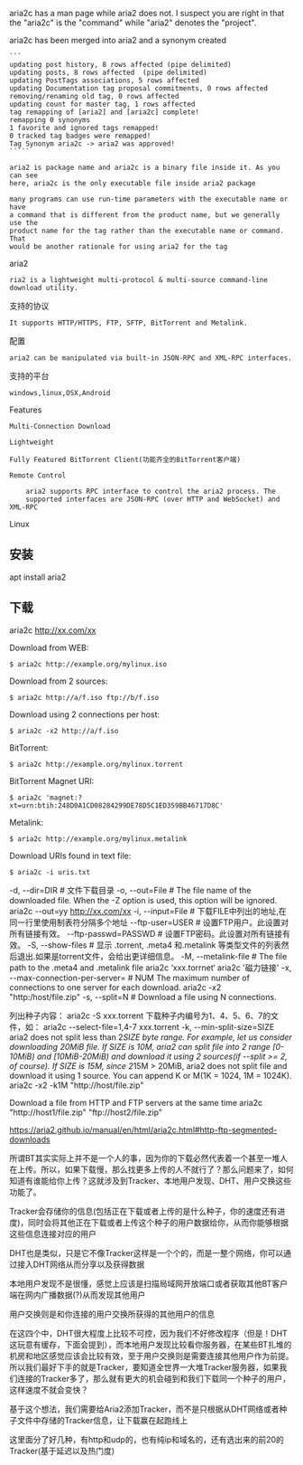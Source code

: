 aria2c has a man page while aria2 does not. I suspect you are right in that the
"aria2c" is the "command" while "aria2" denotes the "project".

aria2c has been merged into aria2 and a synonym created

    ```
    updating post history, 8 rows affected (pipe delimited)
    updating posts, 8 rows affected  (pipe delimited)
    updating PostTags associations, 5 rows affected
    updating Documentation tag proposal commitments, 0 rows affected
    removing/renaming old tag, 0 rows affected
    updating count for master tag, 1 rows affected
    tag remapping of [aria2] and [aria2c] complete!
    remapping 0 synonyms
    1 favorite and ignored tags remapped!
    0 tracked tag badges were remapped!
    Tag Synonym aria2c -> aria2 was approved!
    `````

    aria2 is package name and aria2c is a binary file inside it. As you can see
    here, aria2c is the only executable file inside aria2 package

    many programs can use run-time parameters with the executable name or have
    a command that is different from the product name, but we generally use the
    product name for the tag rather than the executable name or command. That
    would be another rationale for using aria2 for the tag




aria2

    ria2 is a lightweight multi-protocol & multi-source command-line download utility. 

支持的协议

    It supports HTTP/HTTPS, FTP, SFTP, BitTorrent and Metalink. 

配置

    aria2 can be manipulated via built-in JSON-RPC and XML-RPC interfaces.

支持的平台

    windows,linux,OSX,Android

Features

    Multi-Connection Download

    Lightweight

    Fully Featured BitTorrent Client(功能齐全的BitTorrent客户端)
    
    Remote Control

        aria2 supports RPC interface to control the aria2 process. The
        supported interfaces are JSON-RPC (over HTTP and WebSocket) and XML-RPC


Linux 

## 安装 

apt install aria2

## 下载

aria2c http://xx.com/xx


Download from WEB:

    $ aria2c http://example.org/mylinux.iso

Download from 2 sources:

    $ aria2c http://a/f.iso ftp://b/f.iso

Download using 2 connections per host:

    $ aria2c -x2 http://a/f.iso

BitTorrent:

    $ aria2c http://example.org/mylinux.torrent

BitTorrent Magnet URI:

    $ aria2c 'magnet:?xt=urn:btih:248D0A1CD08284299DE78D5C1ED359BB46717D8C'

Metalink:

    $ aria2c http://example.org/mylinux.metalink

Download URIs found in text file:

    $ aria2c -i uris.txt












-d, --dir=DIR                       # 文件下载目录
-o, --out=File                      # The file name of the downloaded file. When the -Z option is used, this option will be ignored.
    aria2c --out=yy http://xx.com/xx
-i, --input=File                    # 下载FILE中列出的地址,在同一行里使用制表符分隔多个地址
--ftp-user=USER                     # 设置FTP用户。此设置对所有链接有效。
--ftp-passwd=PASSWD                 # 设置FTP密码。此设置对所有链接有效。
-S, --show-files                    # 显示 .torrent, .meta4 和.metalink 等类型文件的列表然后退出.如果是torrent文件，会给出更详细信息。
-M, --metalink-file                 # The file path to the .meta4 and .metalink file
    aria2c ‘xxx.torrnet‘
    aria2c '磁力链接'
-x, --max-connection-per-server=    # NUM The maximum number of connections to one server for each download.
    aria2c -x2 "http:/host/file.zip"
-s, --split=N                       # Download a file using N connections.

列出种子内容：
    aria2c -S xxx.torrent
下载种子内编号为1、4、5、6、7的文件，如：
    aria2c --select-file=1,4-7 xxx.torrent
-k, --min-split-size=SIZE    aria2 does not split less than 2*SIZE byte range.
                              For example, let us consider downloading 20MiB
                              file. If SIZE is 10M, aria2 can split file into 2
                              range [0-10MiB) and [10MiB-20MiB) and download it
                              using 2 sources(if --split >= 2, of course).
                              If SIZE is 15M, since 2*15M > 20MiB, aria2 does
                              not split file and download it using 1 source.
                              You can append K or M(1K = 1024, 1M = 1024K).
    aria2c -x2 -k1M "http://host/file.zip"

Download a file from HTTP and FTP servers at the same time
    aria2c "http://host1/file.zip" "ftp://host2/file.zip"

https://aria2.github.io/manual/en/html/aria2c.html#http-ftp-segmented-downloads




所谓BT其实实际上并不是一个人的事，因为你的下载必然代表着一个甚至一堆人在上传。所以，如果下载慢，那么找更多上传的人不就行了？那么问题来了，如何知道有谁能给你上传？这就涉及到Tracker、本地用户发现、DHT、用户交换这些功能了。

Tracker会存储你的信息(包括正在下载或者上传的是什么种子，你的速度还有进度)，同时会将其他正在下载或者上传这个种子的用户数据给你，从而你能够根据这些信息连接对应的用户

DHT也是类似，只是它不像Tracker这样是一个个的，而是一整个网络，你可以通过接入DHT网络从而分享以及获得数据

本地用户发现不是很懂，感觉上应该是扫描局域网开放端口或者获取其他BT客户端在网内广播数据(?)从而发现其他用户

用户交换则是和你连接的用户交换所获得的其他用户的信息

在这四个中，DHT很大程度上比较不可控，因为我们不好修改程序（但是！DHT这玩意有缓存，下面会提到），而本地用户发现比较看你服务器，在某些BT扎堆的机房和地区感觉应该会比较有效，至于用户交换则是需要连接其他用户作为前提。所以我们最好下手的就是Tracker，要知道全世界一大堆Tracker服务器，如果我们连接的Tracker多了，那么就有更大的机会碰到和我们下载同一个种子的用户，这样速度不就会变快？

基于这个想法，我们需要给Aria2添加Tracker，而不是只根据从DHT网络或者种子文件中存储的Tracker信息，让下载赢在起跑线上

这里面分了好几种，有http和udp的，也有纯ip和域名的，还有选出来的前20的Tracker(基于延迟以及热门度)
